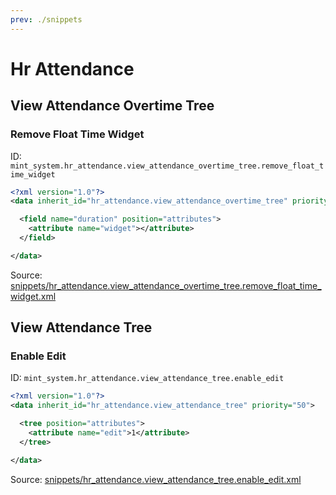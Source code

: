 ```yaml
---
prev: ./snippets
---
```

# Hr Attendance
## View Attendance Overtime Tree  
### Remove Float Time Widget  
ID: `mint_system.hr_attendance.view_attendance_overtime_tree.remove_float_time_widget`  
```xml
<?xml version="1.0"?>
<data inherit_id="hr_attendance.view_attendance_overtime_tree" priority="50">

  <field name="duration" position="attributes">
    <attribute name="widget"></attribute>
  </field>

</data>

```
Source: [snippets/hr_attendance.view_attendance_overtime_tree.remove_float_time_widget.xml](https://github.com/Mint-System/Odoo-Development/tree/14.0/snippets/hr_attendance.view_attendance_overtime_tree.remove_float_time_widget.xml)

## View Attendance Tree  
### Enable Edit  
ID: `mint_system.hr_attendance.view_attendance_tree.enable_edit`  
```xml
<?xml version="1.0"?>
<data inherit_id="hr_attendance.view_attendance_tree" priority="50">

  <tree position="attributes">
    <attribute name="edit">1</attribute>
  </tree>

</data>

```
Source: [snippets/hr_attendance.view_attendance_tree.enable_edit.xml](https://github.com/Mint-System/Odoo-Development/tree/14.0/snippets/hr_attendance.view_attendance_tree.enable_edit.xml)


